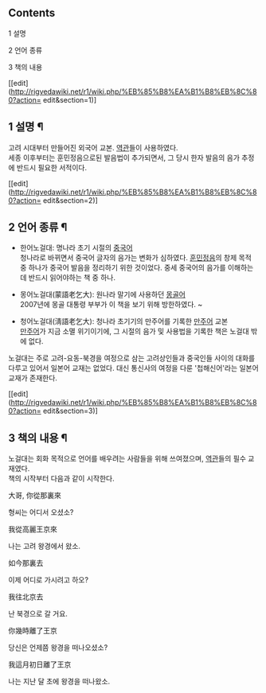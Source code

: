 ## Contents

    

1 설명

2 언어 종류

3 책의 내용

[[edit](http://rigvedawiki.net/r1/wiki.php/%EB%85%B8%EA%B1%B8%EB%8C%80?action=
edit&section=1)]

## 1 설명 ¶

고려 시대부터 만들어진 외국어 교본. [역관](%EC%97%AD%EA%B4%80.md)들이 사용하였다.  
세종 이후부터는 훈민정음으로된 발음법이 추가되면서, 그 당시 한자 발음의 음가 추정에 반드시 필요한 서적이다.

[[edit](http://rigvedawiki.net/r1/wiki.php/%EB%85%B8%EA%B1%B8%EB%8C%80?action=
edit&section=2)]

## 2 언어 종류 ¶

  * 한어노걸대: 명나라 초기 시절의 [중국어](%EC%A4%91%EA%B5%AD%EC%96%B4.md)  
청나라로 바뀌면서 중국어 글자의 음가는 변화가 심하였다.
[훈민정음](%ED%9B%88%EB%AF%BC%EC%A0%95%EC%9D%8C.md)의 창제 목적 중 하나가 중국어 발음을 정리하기
위한 것이었다. 중세 중국어의 음가를 이해하는데 반드시 읽어야하는 책 중 하나.

  * 몽어노걸대(蒙語老乞大): 원나라 말기에 사용하던 [몽골어](%EB%AA%BD%EA%B3%A8%EC%96%B4.md)  
2007년에 몽골 대통령 부부가 이 책을 보기 위해 방한하였다. ~

  * 청어노걸대(淸語老乞大): 청나라 초기기의 만주어를 기록한 [만주어](%EB%A7%8C%EC%A3%BC%EC%96%B4.md) 교본  
[만주어](%EB%A7%8C%EC%A3%BC%EC%96%B4.md)가 지금 소멸 위기이기에, 그 시절의 음가 및 사용법을 기록한 책은
노걸대 밖에 없다.  
  
노걸대는 주로 고려-요동-북경을 여정으로 삼는 고려상인들과 중국인들 사이의 대화를 다루고 있어서 일본어 교재는 없었다. 대신 통신사의 여정을
다룬 '첩해신어'라는 일본어 교재가 존재한다.  

[[edit](http://rigvedawiki.net/r1/wiki.php/%EB%85%B8%EA%B1%B8%EB%8C%80?action=
edit&section=3)]

## 3 책의 내용 ¶

노걸대는 회화 목적으로 언어를 배우려는 사람들을 위해 쓰여졌으며, [역관](%EC%97%AD%EA%B4%80.md)들의 필수 교재였다.  
책의 시작부터 다음과 같이 시작한다.

  

大哥, 你從那裏來

형씨는 어디서 오셨소?

我從高麗王京來

나는 고려 왕경에서 왔소.

如今那裏去

이제 어디로 가시려고 하오?

我往北京去

난 북경으로 갈 거요.

你幾時離了王京

당신은 언제쯤 왕경을 떠나오셨소?

我這月初日離了王京

나는 지난 달 초에 왕경을 떠나왔소.

